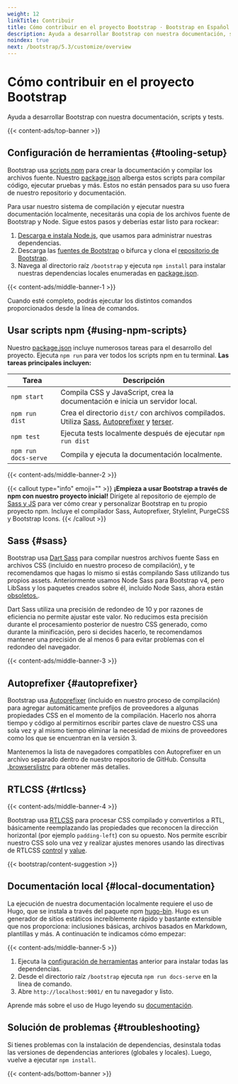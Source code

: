 ```yaml
---
weight: 12
linkTitle: Contribuir
title: Cómo contribuir en el proyecto Bootstrap · Bootstrap en Español v5.3
description: Ayuda a desarrollar Bootstrap con nuestra documentación, scripts y tests.
noindex: true
next: /bootstrap/5.3/customize/overview
---
```


# Cómo contribuir en el proyecto Bootstrap

Ayuda a desarrollar Bootstrap con nuestra documentación, scripts y tests.

{{< content-ads/top-banner >}}

## Configuración de herramientas {#tooling-setup}

Bootstrap usa [scripts npm](https://docs.npmjs.com/misc/scripts) para crear la documentación y compilar los archivos fuente. Nuestro [package.json](https://github.com/twbs/bootstrap/blob/v5.3.2/package.json) alberga estos scripts para compilar código, ejecutar pruebas y más. Estos no están pensados para su uso fuera de nuestro repositorio y documentación.

Para usar nuestro sistema de compilación y ejecutar nuestra documentación localmente, necesitarás una copia de los archivos fuente de Bootstrap y Node. Sigue estos pasos y deberías estar listo para rockear:

1.  [Descarga e instala Node.js](https://nodejs.org/en/download), que usamos para administrar nuestras dependencias.
2.  Descarga las [fuentes de Bootstrap](https://github.com/twbs/bootstrap/archive/v5.3.2.zip) o bifurca y clona el [repositorio de Bootstrap](https://github.com/twbs/bootstrap).
3.  Navega al directorio raíz `/bootstrap` y ejecuta `npm install` para instalar nuestras dependencias locales enumeradas en [package.json](https://github.com/twbs/bootstrap/blob/v5.3.2/package.json).

{{< content-ads/middle-banner-1 >}}

Cuando esté completo, podrás ejecutar los distintos comandos proporcionados desde la línea de comandos.

## Usar scripts npm {#using-npm-scripts}

Nuestro [package.json](https://github.com/twbs/bootstrap/blob/v5.3.2/package.json) incluye numerosos tareas para el desarrollo del proyecto. Ejecuta `npm run` para ver todos los scripts npm en tu terminal. **Las tareas principales incluyen:**

| Tarea                | Descripción                                                                                                                                                                                      |
| -------------------- | ------------------------------------------------------------------------------------------------------------------------------------------------------------------------------------------------ |
| `npm start`          | Compila CSS y JavaScript, crea la documentación e inicia un servidor local.                                                                                                                      |
| `npm run dist`       | Crea el directorio `dist/` con archivos compilados. Utiliza [Sass](https://sass-lang.com), [Autoprefixer](https://github.com/postcss/autoprefixer) y [terser](https://github.com/terser/terser). |
| `npm test`           | Ejecuta tests localmente después de ejecutar `npm run dist`                                                                                                                                      |
| `npm run docs-serve` | Compila y ejecuta la documentación localmente.                                                                                                                                                   |

{{< content-ads/middle-banner-2 >}}

{{< callout type="info" emoji="" >}}
**¡Empieza a usar Bootstrap a través de npm con nuestro proyecto inicial!** Dirígete al repositorio de ejemplo de [Sass y JS](https://github.com/twbs/examples/tree/main/sass-js) para ver cómo crear y personalizar Bootstrap en tu propio proyecto npm. Incluye el compilador Sass, Autoprefixer, Stylelint, PurgeCSS y Bootstrap Icons.
{{< /callout >}}

## Sass {#sass}

Bootstrap usa [Dart Sass](https://sass-lang.com/dart-sass) para compilar nuestros archivos fuente Sass en archivos CSS (incluido en nuestro proceso de compilación), y te recomendamos que hagas lo mismo si estás compilando Sass utilizando tus propios assets. Anteriormente usamos Node Sass para Bootstrap v4, pero LibSass y los paquetes creados sobre él, incluido Node Sass, ahora están [obsoletos.](https://sass-lang.com/blog/libsass-is-deprecated).

Dart Sass utiliza una precisión de redondeo de 10 y por razones de eficiencia no permite ajustar este valor. No reducimos esta precisión durante el procesamiento posterior de nuestro CSS generado, como durante la minificación, pero si decides hacerlo, te recomendamos mantener una precisión de al menos 6 para evitar problemas con el redondeo del navegador.

{{< content-ads/middle-banner-3 >}}

## Autoprefixer {#autoprefixer}

Bootstrap usa [Autoprefixer](https://github.com/postcss/autoprefixer) (incluido en nuestro proceso de compilación) para agregar automáticamente prefijos de proveedores a algunas propiedades CSS en el momento de la compilación. Hacerlo nos ahorra tiempo y código al permitirnos escribir partes clave de nuestro CSS una sola vez y al mismo tiempo eliminar la necesidad de mixins de proveedores como los que se encuentran en la versión 3.

Mantenemos la lista de navegadores compatibles con Autoprefixer en un archivo separado dentro de nuestro repositorio de GitHub. Consulta [.browserslistrc](https://github.com/twbs/bootstrap/blob/v5.3.2/.browserslistrc) para obtener más detalles.

## RTLCSS {#rtlcss}

{{< content-ads/middle-banner-4 >}}

Bootstrap usa [RTLCSS](https://rtlcss.com) para procesar CSS compilado y convertirlos a RTL, básicamente reemplazando las propiedades que reconocen la dirección horizontal (por ejemplo `padding-left`) con su opuesto. Nos permite escribir nuestro CSS solo una vez y realizar ajustes menores usando las directivas de RTLCSS [control](https://rtlcss.com/learn/usage-guide/control-directives) y [value](https://rtlcss.com/learn/usage-guide/value-directives).

{{< bootstrap/content-suggestion >}}

## Documentación local {#local-documentation}

La ejecución de nuestra documentación localmente requiere el uso de Hugo, que se instala a través del paquete npm [hugo-bin](https://www.npmjs.com/package/hugo-bin). Hugo es un generador de sitios estáticos increíblemente rápido y bastante extensible que nos proporciona: inclusiones básicas, archivos basados en Markdown, plantillas y más. A continuación te indicamos cómo empezar:

{{< content-ads/middle-banner-5 >}}

1.  Ejecuta la [configuración de herramientas](#tooling-setup) anterior para instalar todas las dependencias.
2.  Desde el directorio raíz `/bootstrap` ejecuta `npm run docs-serve` en la línea de comando.
3.  Abre `http://localhost:9001/` en tu navegador y listo.

Aprende más sobre el uso de Hugo leyendo su [documentación](https://gohugo.io/documentation).

## Solución de problemas {#troubleshooting}

Si tienes problemas con la instalación de dependencias, desinstala todas las versiones de dependencias anteriores (globales y locales). Luego, vuelve a ejecutar `npm install`.

{{< content-ads/bottom-banner >}}
